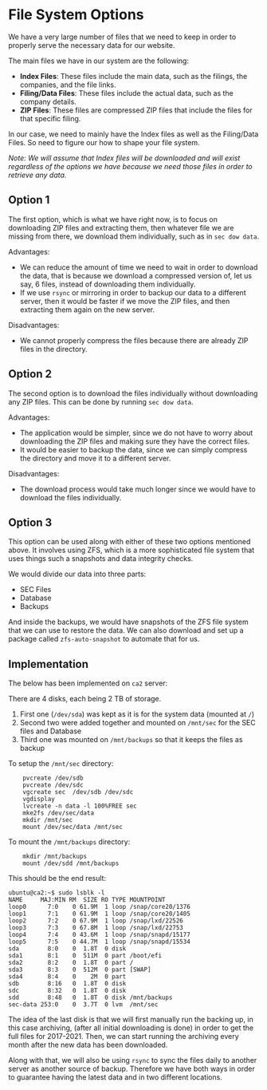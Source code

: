 # File System Options

We have a very large number of files that we need to keep in order to properly serve the necessary data for our website. 

The main files we have in our system are the following:
- **Index Files**: These files include the main data, such as the filings, the companies, and the file links.
- **Filing/Data Files**: These files include the actual data, such as the company details.
- **ZIP Files**: These files are compressed ZIP files that include the files for that specific filing.

In our case, we need to mainly have the Index files as well as the Filing/Data Files. So need to figure our how to shape your file system.

_Note: We will assume that Index files will be downloaded and will exist regardless of the options we have because we need those files in  order to retrieve any data._

## Option 1
The first option, which is what we have right now, is to focus on downloading ZIP files and extracting them, then whatever file we are missing from there, we download them individually, such as in `sec dow data`.

Advantages:
- We can reduce the amount of time we need to wait in order to download the data, that is because we download a compressed version of, let us say, 6 files, instead of downloading them individually.
- If we use `rsync` or mirroring in order to backup our data to a different server, then it would be faster if we move the ZIP files, and then extracting them again on the new server.

Disadvantages:
- We cannot properly compress the files because there are already ZIP files in the directory.


## Option 2
The second option is to download the files individually without downloading any ZIP files. This can be done by running `sec dow data`.

Advantages:
- The application would be simpler, since we do not have to worry about downloading the ZIP files and making sure they have the correct files.
- It would be easier to backup the data, since we can simply compress the directory and move it to a different server.

Disadvantages:
- The download process would take much longer since we would have to download the files individually.

## Option 3
This option can be used along with either of these two options mentioned above. It involves using ZFS, which is a more sophisticated file system that uses things such a snapshots and data integrity checks.

We would divide our data into three parts:
- SEC Files
- Database
- Backups

And inside the backups, we would have snapshots of the ZFS file system that we can use to restore the data. We can also download and set up a package called `zfs-auto-snapshot` to automate that for us.

## Implementation

The below has been implemented on `ca2` server:

There are 4 disks, each being 2 TB of storage.

1. First one (`/dev/sda`) was kept as it is for the system data (mounted at `/`)
2. Second two were added together and mounted on `/mnt/sec` for the SEC files and Database
3. Third one was mounted on `/mnt/backups` so that it keeps the files as backup

To setup the `/mnt/sec` directory:
```
    pvcreate /dev/sdb
	pvcreate /dev/sdc
	vgcreate sec  /dev/sdb /dev/sdc
	vgdisplay
	lvcreate -n data -l 100%FREE sec
	mke2fs /dev/sec/data
	mkdir /mnt/sec
	mount /dev/sec/data /mnt/sec
```

To mount the `/mnt/backups` directory:
```
    mkdir /mnt/backups
    mount /dev/sdd /mnt/backups
```

This should be the end result:
```
ubuntu@ca2:~$ sudo lsblk -l
NAME     MAJ:MIN RM  SIZE RO TYPE MOUNTPOINT
loop0      7:0    0 61.9M  1 loop /snap/core20/1376
loop1      7:1    0 61.9M  1 loop /snap/core20/1405
loop2      7:2    0 67.9M  1 loop /snap/lxd/22526
loop3      7:3    0 67.8M  1 loop /snap/lxd/22753
loop4      7:4    0 43.6M  1 loop /snap/snapd/15177
loop5      7:5    0 44.7M  1 loop /snap/snapd/15534
sda        8:0    0  1.8T  0 disk 
sda1       8:1    0  511M  0 part /boot/efi
sda2       8:2    0  1.8T  0 part /
sda3       8:3    0  512M  0 part [SWAP]
sda4       8:4    0    2M  0 part 
sdb        8:16   0  1.8T  0 disk 
sdc        8:32   0  1.8T  0 disk 
sdd        8:48   0  1.8T  0 disk /mnt/backups
sec-data 253:0    0  3.7T  0 lvm  /mnt/sec
```


The idea of the last disk is that we will first manually run the backing up, in this case archiving, (after all initial downloading is done) in order to get the full files for 2017-2021. Then, we can start running the archiving every month after the new data has been downloaded. 

Along with that, we will also be using `rsync` to sync the files daily to another server as another source of backup. Therefore we have both ways in order to guarantee having the latest data and in two different locations.